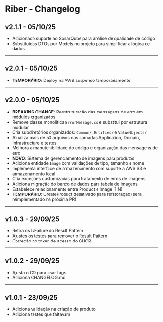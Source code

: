 # Riber - Changelog

## v2.1.1 - 05/10/25
- Adicionado suporte ao SonarQube para análise de qualidade de código
- Substituídos DTOs por Models no projeto para simplificar a lógica de dados

---

## v2.0.1 - 05/10/25
- **TEMPORÁRIO**: Deploy na AWS suspenso temporariamente

---

## v2.0.0 - 05/10/25
- **BREAKING CHANGE**: Reestruturação das mensagens de erro em módulos organizados
- Remove classe monolítica `ErrorMessage.cs` e substitui por estrutura modular
- Cria subdiretórios organizados: `Common/`, `Entities/` e `ValueObjects/`
- Atualiza mais de 50 arquivos nas camadas Application, Domain, Infrastructure e testes
- Melhora a manutenibilidade do código e organização das mensagens de erro
- **NOVO**: Sistema de gerenciamento de imagens para produtos
- Adiciona entidade `Image` com validações de tipo, tamanho e nome
- Implementa interface de armazenamento com suporte a AWS S3 e armazenamento local
- Cria exceções customizadas para tratamento de erros de imagens
- Adiciona migração do banco de dados para tabela de imagens
- Estabelece relacionamento entre Product e Image (1:N)
- **TEMPORÁRIO**: CreateProduct desativado para refatoração (será reimplementado na próxima PR)

---

## v1.0.3 - 29/09/25
- Retira os IsFailure do Result Pattern
- Ajustes os testes para remover o Result Pattern
- Correção no token de acesso do GHCR

---

## v1.0.2 - 29/09/25
- Ajusta o CD para usar tags
- Adiciona CHANGELOG.md

---

## v1.0.1 - 28/09/25
- Adiciona validação na criação de produto
- Adiciona testes que faltavam